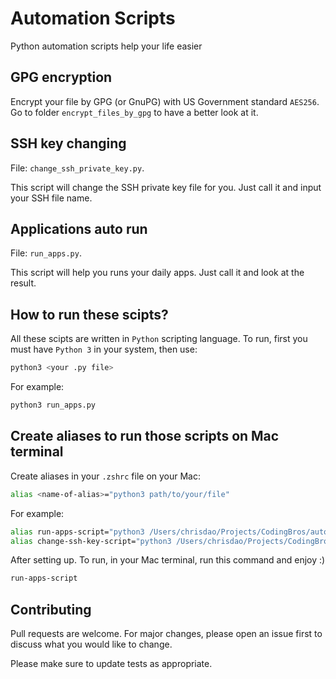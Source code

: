 
# Automation Scripts 
Python automation scripts help your life easier

## GPG encryption
Encrypt your file by GPG (or GnuPG) with US Government standard `AES256`. 
Go to folder `encrypt_files_by_gpg` to have a better look at it.

## SSH key changing
File: `change_ssh_private_key.py`. 

This script will change the SSH private key file for you. Just call it and input your SSH file name.

## Applications auto run
File: `run_apps.py`. 

This script will help you runs your daily apps. Just call it and look at the result.

## How to run these scipts?
All these scipts are written in `Python` scripting language. To run, first you must have `Python 3` in your system, 
then use:
```zsh
python3 <your .py file>
```
For example:
```zsh
python3 run_apps.py
```

## Create aliases to run those scripts on Mac terminal
Create aliases in your ```.zshrc``` file on your Mac:
```zsh
alias <name-of-alias>="python3 path/to/your/file"
```
For example:
```zsh
alias run-apps-script="python3 /Users/chrisdao/Projects/CodingBros/automation-scripts/MacOS/run_apps.py"
alias change-ssh-key-script="python3 /Users/chrisdao/Projects/CodingBros/automation-scripts/MacOS/change_ssh_private_key.py"
```
After setting up. To run, in your Mac terminal, run this command and enjoy :)
```zsh
run-apps-script
```

## Contributing
Pull requests are welcome. For major changes, please open an issue first to discuss what you would like to change.

Please make sure to update tests as appropriate.